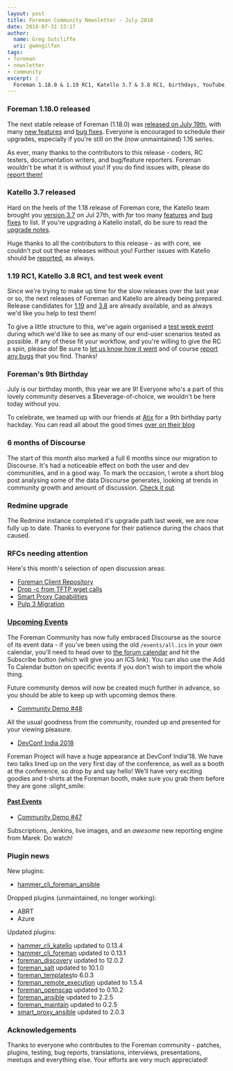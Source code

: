 ```yaml
---
layout: post
title: Foreman Community Newsletter - July 2018
date: 2018-07-31 15:17
author:
  name: Greg Sutcliffe
  uri: gwmngilfen
tags:
- foreman
- newsletter
- community
excerpt: |
  Foreman 1.18.0 & 1.19 RC1, Katello 3.7 & 3.8 RC1, birthdays, YouTube, even some stats!
---
```


### Foreman 1.18.0 released

The next stable release of Foreman (1.18.0) was [released on July
19th][1_18_0], with many [new features][18_features] and [bug fixes][18_fixes].
Everyone is encouraged to schedule their upgrades, especially if you're still
on the (now unmaintained) 1.16 series.

As ever, many thanks to the contributors to this release - coders, RC testers,
documentation writers, and bug/feature reporters. Foreman wouldn't be what it
is without you! If you do find issues with, please do [report them!][issues]

### Katello 3.7 released

Hard on the heels of the 1.18 release of Foreman core, the Katello team brought
you [version 3.7][k_3_7] on Jul 27th, with *far* too many
[features][k_features] and [bug fixes][k_bugs] to list. If you're upgrading a
Katello install, do be sure to read the [upgrade notes][k_upgrade].

Huge thanks to all the contributors to this release - as with core, we couldn't
put out these releases without you! Further issues with Katello should be
[reported][k_issues], as always.

### 1.19 RC1, Katello 3.8 RC1, and test week event

Since we're trying to make up time for the slow releases over the last year or
so, the next releases of Foreman and Katello are already being prepared.
Release candidates for [1.19][1_19_rc1] and [3.8][k_3_8_rc1] are already
available, and as always we'd like you help to test them!

To give a little structure to this, we've again organised a [test week
event][test_week] during which we'd like to see as many of our end-user
scenarios tested as possible. If any of these fit your workflow, and you're
willing to give the RC a spin, please do! Be sure to [let us know how it
went][test_scenarios] and of course [report any bugs][issues] that you find.
Thanks!

### Foreman's 9th Birthday

July is our birthday month, this year we are 9! Everyone who's a part of this
lovely community deserves a $beverage-of-choice, we wouldn't be here today
without you.

To celebrate, we teamed up with our friends at [Atix](https://atix.de) for a
9th birthday party hackday. You can read all about the good times [over on
their blog](https://www.atix.de/recap-the-foreman-birthday-party-atix)

### 6 months of Discourse

The start of this month also marked a full 6 months since our migration to
Discourse. It's had a noticeable effect on both the user and dev communities,
and in a good way. To mark the occasion, I wrote a short blog post analysing
some of the data Discourse generates, looking at trends in community growth and
amount of discussion. [Check it
out](https://theforeman.org/2018/07/discourse-6-months-on-impact-assesment.html)

### Redmine upgrade

The Redmine instance completed it's upgrade path last week, we are now fully up
to date. Thanks to everyone for their patience during the chaos that caused.

### RFCs needing attention

Here's this month's selection of open discussion areas:

  * [Foreman Client Repository](https://community.theforeman.org/t/introduce-a-foreman-client-repository/10235)
  * [Drop -c from TFTP wget calls](https://community.theforeman.org/t/rfc-drop-c-flag-from-wget-on-tftp-proxy/10010)
  * [Smart Proxy Capabilities](https://community.theforeman.org/t/exposing-capabilities-in-the-smart-proxy/9860/5)
  * [Pulp 3 Migration](https://community.theforeman.org/t/pulp-3-migration/10474/17)

### [Upcoming Events](https://community.theforeman.org/c/events/l/calendar)

The Foreman Community has now fully embraced Discourse as the source of its
event data - if you've been using the old `/events/all.ics` in your own
calendar, you'll need to head over to [the forum
calendar](https://community.theforeman.org/calendar) and hit the Subscribe
button (which will give you an ICS link). You can also use the Add To Calendar
button on specific events if you don't wish to import the whole thing.

Future community demos will now be created much further in advance, so you
should be able to keep up with upcoming demos there.

* [Community Demo #48](https://community.theforeman.org/t/foreman-community-demo-48/9826)

All the usual goodness from the community, rounded up and presented for your viewing pleasure.

* [DevConf India 2018](https://community.theforeman.org/t/devconf-india-2018/10309)

Foreman Project will have a huge appearance at DevConf India’18.  We have two
talks lined up on the very first day of the conference, as well as a booth at
the conference, so drop by and say hello! We’ll have very exciting goodies and
t-shirts at the Foreman booth, make sure you grab them before they are gone
:slight_smile:

#### [Past Events](https://community.theforeman.org/c/events/l/latest)

* [Community Demo #47](https://community.theforeman.org/t/foreman-community-demo-47)

Subscriptions, Jenkins, live images, and an *awesome* new reporting engine from Marek. Do watch!

### Plugin news

New plugins:
- [hammer_cli_foreman_ansible](https://github.com/theforeman/hammer_cli_foreman_ansible)

Dropped plugins (unmaintained, no longer working):
- ABRT
- Azure

Updated plugins:
- [hammer_cli_katello](https://github.com/Katello/hammer-cli-katello) updated to 0.13.4
- [hammer_cli_foreman](https://github.com/theforeman/hammer_cli_foreman) updated to 0.13.1
- [foreman_discovery](https://github.com/theforeman/foreman_discovery) updated to 12.0.2
- [foreman_salt](https://github.com/theforeman/foreman_salt) updated to 10.1.0
- [foreman_templates](https://github.com/theforeman/foreman_templates)to 6.0.3
- [foreman_remote_execution](https://github.com/theforeman/foreman_remote_execution) updated to 1.5.4
- [foreman_openscap](https://github.com/theforeman/foreman_openscap) updated to 0.10.2
- [foreman_ansible](https://github.com/theforeman/foreman_ansible) updated to 2.2.5
- [foreman_maintain](https://github.com/theforeman/foreman_maintain) updated to 0.2.5
- [smart_proxy_ansible](https://github.com/theforeman/smart_proxy_ansible) updated to 2.0.3

### Acknowledgements

Thanks to everyone who contributes to the Foreman community - patches, plugins,
testing, bug reports, translations, interviews, presentations, meetups and
everything else. Your efforts are very much appreciated!


[test_week]: https://community.theforeman.org/t/foreman-1-19-test-week-event/10534
[test_scenarios]: https://community.theforeman.org/t/foreman-1-19-test-week/10533

[1_18_0]: https://community.theforeman.org/t/1-18-0-has-been-released/10462
[18_features]: https://theforeman.org/manuals/1.18/index.html#Headlinefeatures
[18_fixes]: https://theforeman.org/manuals/1.18/index.html#BugFixes
[1_19_rc1]: https://community.theforeman.org/t/foreman-1-19-0-rc1-has-been-released/10531
[issues]: https://projects.theforeman.org/issues

[k_3_7]: https://community.theforeman.org/t/katello-3-7-0-released/10564
[k_3_8_rc1]: https://community.theforeman.org/t/katello-3-8-rc1-available-for-testing/10536
[k_features]: https://theforeman.org/plugins/katello/3.7/release_notes/release_notes.html
[k_bugs]: https://github.com/Katello/katello/blob/KATELLO-3.7/CHANGELOG.md#bug-fixes
[k_upgrade]: https://theforeman.org/plugins/katello/3.7/installation/index.html
[k_issues]: https://projects.theforeman.org/projects/katello/issues
